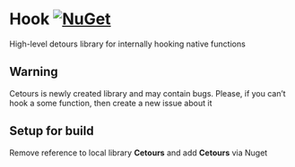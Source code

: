 # Hook [![NuGet](https://img.shields.io/nuget/v/Yotic.Hook.svg)](https://www.nuget.org/packages/Yotic.Hook)
High-level detours library for internally hooking native functions

Warning
------------------------------
Cetours is newly created library and may contain bugs. Please, if you can’t hook a some function, then create a new issue about it

Setup for build
------------------------------
Remove reference to local library **Cetours** and add **Cetours** via Nuget

